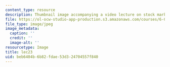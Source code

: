 ```yaml
---
content_type: resource
description: Thumbnail image accompanying a video lecture on stock market simulation.
file: https://ol-ocw-studio-app-production.s3.amazonaws.com/courses/6-00-introduction-to-computer-science-and-programming-fall-2008/beb6404b6b82fdae53d324704557f840_lec23.jpg
file_type: image/jpeg
image_metadata:
  caption: ''
  credit: ''
  image-alt: ''
resourcetype: Image
title: lec23
uid: beb6404b-6b82-fdae-53d3-24704557f840
---
```

